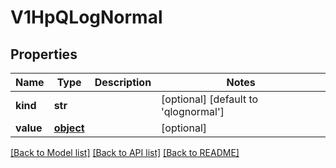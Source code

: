 # V1HpQLogNormal

## Properties
Name | Type | Description | Notes
------------ | ------------- | ------------- | -------------
**kind** | **str** |  | [optional] [default to 'qlognormal']
**value** | [**object**](.md) |  | [optional] 

[[Back to Model list]](../README.md#documentation-for-models) [[Back to API list]](../README.md#documentation-for-api-endpoints) [[Back to README]](../README.md)


